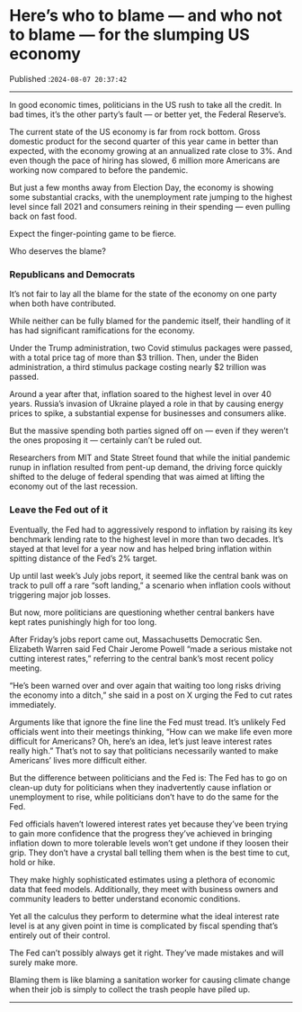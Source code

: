 # Here’s who to blame — and who not to blame — for the slumping US economy

Published :`2024-08-07 20:37:42`

---

In good economic times, politicians in the US rush to take all the credit. In bad times, it’s the other party’s fault — or better yet, the Federal Reserve’s.

The current state of the US economy is far from rock bottom. Gross domestic product for the second quarter of this year came in better than expected, with the economy growing at an annualized rate close to 3%. And even though the pace of hiring has slowed, 6 million more Americans are working now compared to before the pandemic.

But just a few months away from Election Day, the economy is showing some substantial cracks, with the unemployment rate jumping to the highest level since fall 2021 and consumers reining in their spending — even pulling back on fast food.

Expect the finger-pointing game to be fierce.

Who deserves the blame?

### Republicans and Democrats

It’s not fair to lay all the blame for the state of the economy on one party when both have contributed.

While neither can be fully blamed for the pandemic itself, their handling of it has had significant ramifications for the economy.

Under the Trump administration, two Covid stimulus packages were passed, with a total price tag of more than $3 trillion. Then, under the Biden administration, a third stimulus package costing nearly $2 trillion was passed.

Around a year after that, inflation soared to the highest level in over 40 years. Russia’s invasion of Ukraine played a role in that by causing energy prices to spike, a substantial expense for businesses and consumers alike.

But the massive spending both parties signed off on — even if they weren’t the ones proposing it — certainly can’t be ruled out.

Researchers from MIT and State Street found that while the initial pandemic runup in inflation resulted from pent-up demand, the driving force quickly shifted to the deluge of federal spending that was aimed at lifting the economy out of the last recession.

### Leave the Fed out of it

Eventually, the Fed had to aggressively respond to inflation by raising its key benchmark lending rate to the highest level in more than two decades. It’s stayed at that level for a year now and has helped bring inflation within spitting distance of the Fed’s 2% target.

Up until last week’s July jobs report, it seemed like the central bank was on track to pull off a rare “soft landing,” a scenario when inflation cools without triggering major job losses.

But now, more politicians are questioning whether central bankers have kept rates punishingly high for too long.

After Friday’s jobs report came out, Massachusetts Democratic Sen. Elizabeth Warren said Fed Chair Jerome Powell “made a serious mistake not cutting interest rates,” referring to the central bank’s most recent policy meeting.

“He’s been warned over and over again that waiting too long risks driving the economy into a ditch,” she said in a post on X urging the Fed to cut rates immediately.

Arguments like that ignore the fine line the Fed must tread. It’s unlikely Fed officials went into their meetings thinking, “How can we make life even more difficult for Americans? Oh, here’s an idea, let’s just leave interest rates really high.” That’s not to say that politicians necessarily wanted to make Americans’ lives more difficult either.

But the difference between politicians and the Fed is: The Fed has to go on clean-up duty for politicians when they inadvertently cause inflation or unemployment to rise, while politicians don’t have to do the same for the Fed.

Fed officials haven’t lowered interest rates yet because they’ve been trying to gain more confidence that the progress they’ve achieved in bringing inflation down to more tolerable levels won’t get undone if they loosen their grip. They don’t have a crystal ball telling them when is the best time to cut, hold or hike.

They make highly sophisticated estimates using a plethora of economic data that feed models. Additionally, they meet with business owners and community leaders to better understand economic conditions.

Yet all the calculus they perform to determine what the ideal interest rate level is at any given point in time is complicated by fiscal spending that’s entirely out of their control.

The Fed can’t possibly always get it right. They’ve made mistakes and will surely make more.

Blaming them is like blaming a sanitation worker for causing climate change when their job is simply to collect the trash people have piled up.

---

